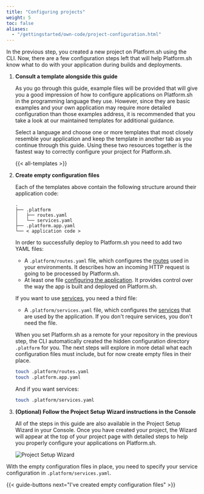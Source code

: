 ```yaml
---
title: "Configuring projects"
weight: 5
toc: false
aliases:
  - "/gettingstarted/own-code/project-configuration.html"
---
```


In the previous step, you created a new project on Platform.sh using the CLI. Now, there are a few configuration steps left that will help Platform.sh know what to do with your application during builds and deployments.

1. **Consult a template alongside this guide**

    As you go through this guide, example files will be provided that will give you a good impression of how to configure applications on Platform.sh in the programming language they use. However, since they are basic examples and your own application may require more detailed configuration than those examples address, it is recommended that you take a look at our maintained templates for additional guidance.

    Select a language and choose one or more templates that most closely resemble your application and keep the template in another tab as you continue through this guide. Using these two resources together is the fastest way to correctly configure your project for Platform.sh.

    {{< all-templates >}}

2. **Create empty configuration files**

    Each of the templates above contain the following structure around their application code:

    ```text
    .
    ├── .platform
    │   ├── routes.yaml
    │   └── services.yaml
    ├── .platform.app.yaml
    └── < application code >
    ```

    In order to successfully deploy to Platform.sh you need to add two YAML files:

      * A `.platform/routes.yaml` file, which configures the [routes](../../../define-routes/_index.md) used in your environments.
        It describes how an incoming HTTP request is going to be processed by Platform.sh.
      * At least one file [configuring the application](../../../create-apps/_index.md).
        It provides control over the way the app is built and deployed on Platform.sh.

    If you want to use [services](../../../add-services/_index.md), you need a third file:

      * A `.platform/services.yaml` file, which configures the [services](../../../add-services/_index.md)
        that are used by the application.
        If you don't require services, you don't need the file.

    When you set Platform.sh as a remote for your repository in the previous step, the CLI automatically created the hidden configuration directory `.platform` for you. The next steps will explore in more detail what each configuration files must include, but for now create empty files in their place.

    ```bash
    touch .platform/routes.yaml
    touch .platform.app.yaml
    ```

    And if you want services:

    ```bash
    touch .platform/services.yaml
    ```

3. **(Optional) Follow the Project Setup Wizard instructions in the Console**

    All of the steps in this guide are also available in the Project Setup Wizard in your Console. Once you have created your project, the Wizard will appear at the top of your project page with detailed steps to help you properly configure your applications on Platform.sh.

    ![Project Setup Wizard](/images/management-console/setup-wizard.png "0.5")

With the empty configuration files in place, you need to specify your service configuration in `.platform/services.yaml`.

{{< guide-buttons next="I've created empty configuration files" >}}
